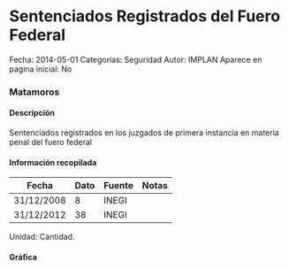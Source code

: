 Sentenciados Registrados del Fuero Federal
=====

Fecha: 2014-05-01
Categorías: Seguridad
Autor: IMPLAN
Aparece en pagina inicial: No

### Matamoros

#### Descripción

Sentenciados registrados en los juzgados de primera instancia en materia penal del fuero federal

#### Información recopilada

<table class="table table-hover table-bordered matriz">
  <thead>
    <tr><th>Fecha</th><th>Dato</th><th>Fuente</th><th>Notas</th></tr>
  </thead>
  <tbody>
    <tr><td class="centrado">31/12/2008</td><td class="derecha">8</td><td>INEGI</td><td></td></tr>
    <tr><td class="centrado">31/12/2012</td><td class="derecha">38</td><td>INEGI</td><td></td></tr>
  </tbody>
</table>

Unidad: Cantidad.

#### Gráfica

<div id="Morrislptmiptc" class="grafica"></div>
  <!-- JAVASCRIPT DE LA GRAFICA EN Morrislptmiptc -->
  <script>
  new Morris.Line({
    element: 'Morrislptmiptc',
    data: [
      { fecha: '2008-12-31', dato: 8 },
      { fecha: '2012-12-31', dato: 38 }
    ],
    xkey: 'fecha',
    ykeys: ['dato'],
    labels: ['Dato'],
    lineColors: ['#FF5B02'],
    xLabelFormat: function(d) {
      return d.getDate()+'/'+(d.getMonth()+1)+'/'+d.getFullYear();
    },
    dateFormat: function (ts) {
      var d = new Date(ts);
      return d.getDate() + '/' + (d.getMonth() + 1) + '/' + d.getFullYear();
    }
  });
  </script>
